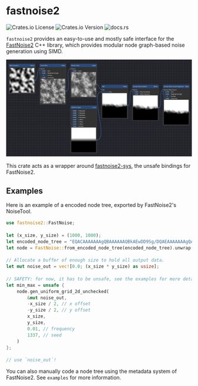 # fastnoise2

![Crates.io License](https://img.shields.io/crates/l/fastnoise2)
![Crates.io Version](https://img.shields.io/crates/v/fastnoise2)
![docs.rs](https://docs.rs/fastnoise2/badge.svg)

`fastnoise2` provides an easy-to-use and mostly safe interface for the [FastNoise2](https://github.com/Auburn/FastNoise2) C++ library, which provides modular node graph-based noise generation using SIMD.

![NoiseTool Node Tree](https://raw.githubusercontent.com/Lemonzyy/fastnoise2-rs/main/examples/noisetool.png)

This crate acts as a wrapper around [fastnoise2-sys](https://crates.io/crates/fastnoise2-sys), the unsafe bindings for FastNoise2.

## Examples

Here is an example of a encoded node tree, exported by FastNoise2's NoiseTool.

```rust
use fastnoise2::FastNoise;

let (x_size, y_size) = (1000, 1000);
let encoded_node_tree = "EQACAAAAAAAgQBAAAAAAQBkAEwDD9Sg/DQAEAAAAAAAgQAkAAGZmJj8AAAAAPwEEAAAAAAAAAEBAAAAAAAAAAAAAAAAAAAAAAAAAAAAAAAAAAM3MTD4AMzMzPwAAAAA/";
let node = FastNoise::from_encoded_node_tree(encoded_node_tree).unwrap();

// Allocate a buffer of enough size to hold all output data.
let mut noise_out = vec![0.0; (x_size * y_size) as usize];

// SAFETY: for now, it has to be unsafe, see the examples for more details.
let min_max = unsafe {
    node.gen_uniform_grid_2d_unchecked(
        &mut noise_out,
        -x_size / 2, // x offset
        -y_size / 2, // y offset
        x_size,
        y_size,
        0.01, // frequency
        1337, // seed
    )
};

// use `noise_out`!
```

You can also manually code a node tree using the metadata system of FastNoise2. See `examples` for more information.
